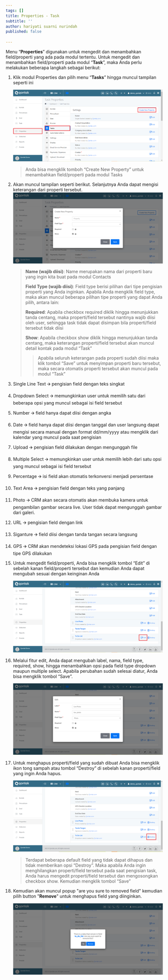 ```yaml
---
tags: []
title: Properties - Task
subtitle: ''
author: hariyati suarni nurindah
published: false

---
```

Menu “**Properties**” digunakan untuk mengedit dan menambahkan field/properti yang ada pada modul tertentu. Untuk mengedit dan menambahkan field/properti pada modul “**Task**”, maka Anda perlu melakukan beberapa langkah sebagai berikut:

 1. Klik modul Properties dan pilih menu “**Tasks**” hingga muncul tampilan seperti ini

    ![](/uploads/properties-task1.PNG)

    > Anda bisa mengklik tomboh “Create New Property” untuk menambahkan field/properti pada modul Tasks
 2. Akan muncul tampilan seperti berikut. Selanjutnya Anda dapat mengisi keterangan dari properti tersebut.![](/uploads/properties-task2.PNG)

    > **Name (wajib diisi)**: Name merupakan nama dari properti baru yang ingin kita buat pada modul Contacts
    >
    > **Field Type (wajib diisi)**: Field type berisi pilihan dari tipe pengisian properti yang Anda inginkan. Apabila Anda mengklik field type, maka akan muncul beberapa pilihan tipe properti yang dapat Anda pilih, antara lain:
    >
    > **Required**: Apabila checkbox required diklik hingga menunjukkan tanda centang, maka properti/field tersebut nantinya wajib diisi oleh user, sehingga task tidak dapat disimpan bila properti/field tersebut tidak diisi
    >
    > **Show**: Apabila checkbox show diklik hingga menunjukkan tanda centang, maka keterangan properti/field tersebut akan muncul detail kontak pada modul “Task”
    >
    > > Apabila seluruh keterangan pada properti sudah diisi maka klik tombol “Save” untuk menyimpan properti baru tersebut, maka secara otomatis properti tersebut akan muncul pada modul “Task”
 3. Single Line Text 🡪 pengisian field dengan teks singkat
 4. Dropdown Select 🡪 memungkinkan user untuk memilih satu dari beberapa opsi yang muncul sebagai isi field tersebut
 5. Number 🡪 field hanya dapat diisi dengan angka
 6. Date 🡪 field hanya dapat diisi dengan tanggal dan user langsung dapat mengisi secara manual dengan format dd/mm/yyyy atau mengklik dari kalendar yang muncul pada saat pengisian
 7. Upload 🡪 pengisian field dilakukan dengan mengunggah file
 8. Multiple Select 🡪 memungkinkan user untuk memilih lebih dari satu opsi yang muncul sebagai isi field tersebut
 9. Percentage 🡪 isi field akan otomatis terkonversi menjadi persentase
10. Text Area 🡪 pengisian field dengan teks yang panjang
11. Photo 🡪 CRM akan secara otomatis akan membuka kamera untuk pengambilan gambar secara live. User tidak dapat mengunggah gambar dari galeri.
12. URL 🡪 pengisian field dengan link
13. Siganture 🡪 field diisi dengan tanda tangan secara langsung
14. GPS 🡪 CRM akan mendeteksi lokasi GPS pada pengisian field dengan tipe GPS dilakukan
15. Untuk mengedit field/properti, Anda bisa mengklik tombol “Edit” di sebelah kanan field/properti tersebut dan kemudian Anda dapat mengubah sesuai dengan keinginan Anda

    ![](/uploads/properties-task3.PNG)
16. Melalui fitur edit, Anda dapat mengubah label, nama, field type, required, show, hingga menambahkan opsi pada field type dropdown maupun multiple select. Apabila perubahan sudah selesai diatur, Anda bisa mengklik tombol “Save”.

    ![](/uploads/properties-task4.PNG)
17. Untuk menghapus properti/field yang sudah dibuat Anda bisa mengklik ikon tong sampah atau tombol “Destroy” di sebelah kanan properti/field yang ingin Anda hapus.

    ![](/uploads/properties-task5.PNG)

    > Terdapat beberapa default field yang tidak dapat dihapus dan tidak memberikan opsi “Destroy”. Maka apabila Anda ingin menghilangkan properti/field tersebut pada saat pengisian task, Anda harus mengedit properti/field tersebut dan mengosongkan checkbox show. Kemudian mengklik tombol “Save”
18. Kemudian akan muncul popup "are you sure to removed field" kemudian pilih button "**Remove**" untuk menghapus field yang diinginkan.

    ![](/uploads/properties-task6.PNG)